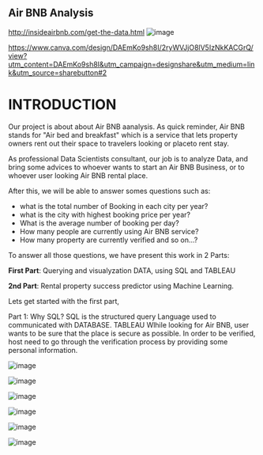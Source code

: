 ## Air BNB Analysis ##

http://insideairbnb.com/get-the-data.html
![image](https://user-images.githubusercontent.com/78287535/128449579-f0faa09f-ae1c-4a8f-b0d6-b79fe5a911a7.png)

https://www.canva.com/design/DAEmKo9sh8I/2ryWVJjO8lV5IzNkKACGrQ/view?utm_content=DAEmKo9sh8I&utm_campaign=designshare&utm_medium=link&utm_source=sharebutton#2

# INTRODUCTION

Our project is about about Air BNB aanalysis.
As quick reminder, Air BNB stands for "Air bed and breakfast" which is a service that lets property owners rent 
out their space to travelers looking or placeto rent stay.

As professional Data Scientists consultant, our job is to analyze Data, and bring some advices to whoever wants to start an Air BNB Business, or to whoever user looking Air BNB rental place.

After this, we will be able to answer somes questions such as:
- what is the total number of Booking in each city per year?
- what is the city with highest booking price per year?
- What is the average number of booking per day?
- How many people are currently using Air BNB service?
- How many property are currently verified and so on...?

To answer all those questions, we have present this work in 2 Parts:

**First Part**: Querying and visualyzation DATA, using SQL and TABLEAU

**2nd Part**: Rental property success predictor using Machine Learning.

Lets get started with the first part,

Part 1: Why SQL?
SQL is the structured query Language used to communicated with DATABASE.
TABLEAU
Wlhile looking for Air BNB, user wants to be sure that the place is secure as possible.
In order to be verified, host need to go through the verification process by providing some personal information.

![image](https://user-images.githubusercontent.com/78287535/128453291-68ca9b1e-2863-49c9-8d6e-55b189e3965d.png)

![image](https://user-images.githubusercontent.com/78287535/128454814-54c0701b-c726-4d93-a64f-035b2f4fa0b6.png)


![image](https://user-images.githubusercontent.com/78287535/128454864-f226dd0a-ab57-42e8-a604-c7fd6dd4002c.png)


![image](https://user-images.githubusercontent.com/78287535/128453460-49f91b73-963b-4f84-992a-3f378b02986f.png)

![image](https://user-images.githubusercontent.com/78287535/128453531-01613b5a-3a0f-4509-b48d-c96911493737.png)

![image](https://user-images.githubusercontent.com/78287535/128453603-fd076810-e63f-4512-a41e-78fbfc6c0963.png)


